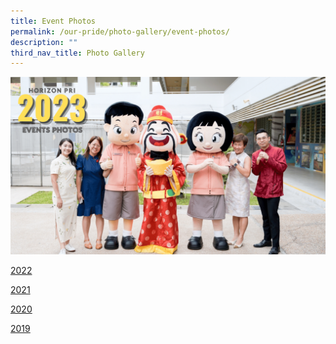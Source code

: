 ```yaml
---
title: Event Photos
permalink: /our-pride/photo-gallery/event-photos/
description: ""
third_nav_title: Photo Gallery
---
```


[![](/images/Events%20Photos/Events%20Photos%202023.png)](https://www.flickr.com/photos/197473948@N06/collections/72157721534948898/)

[2022](https://www.flickr.com/photos/197473948@N06/collections/72157721534949598/)

[2021](https://www.flickr.com/photos/197473948@N06/collections/72157721537073079/)

[2020](https://www.flickr.com/photos/197473948@N06/collections/72157721589032455/)

[2019](https://www.flickr.com/photos/197473948@N06/collections/72157721535124488/)